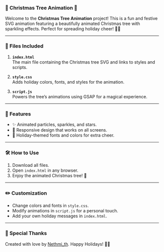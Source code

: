 ### 🎄 Christmas Tree Animation 🎄

Welcome to the **Christmas Tree Animation** project! This is a fun and festive SVG animation featuring a beautifully animated Christmas tree with sparkling effects. Perfect for spreading holiday cheer! 🌟✨

---

### 📁 Files Included

1. **`index.html`**  
   The main file containing the Christmas tree SVG and links to styles and scripts.  

2. **`style.css`**  
   Adds holiday colors, fonts, and styles for the animation.  

3. **`script.js`**  
   Powers the tree’s animations using GSAP for a magical experience.

---

### 🎨 Features

- ✨ Animated particles, sparkles, and stars.  
- 🌟 Responsive design that works on all screens.  
- 🎅 Holiday-themed fonts and colors for extra cheer.

---

### 🛠️ How to Use

1. Download all files.  
2. Open `index.html` in any browser.  
3. Enjoy the animated Christmas tree! 🎁  

---

### ✏️ Customization

- Change colors and fonts in `style.css`.  
- Modify animations in `script.js` for a personal touch.  
- Add your own holiday messages in `index.html`.  

---

### 🎅 Special Thanks

Created with love by [Nethmi_th](https://linktr.ee/nethmi_th). Happy Holidays! 🎁🎄
